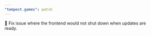 ```yaml
---
"tempest.games": patch
---
```


🐛 Fix issue where the frontend would not shut down when updates are ready.
